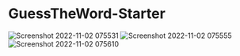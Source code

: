 # GuessTheWord-Starter
![Screenshot 2022-11-02 075531](https://user-images.githubusercontent.com/8481728/199510707-011d596e-475d-47a5-b6dc-b14c442221fd.png)
![Screenshot 2022-11-02 075555](https://user-images.githubusercontent.com/8481728/199510738-5ea246bf-ccad-46b0-b142-1e4e7d9db767.png)
![Screenshot 2022-11-02 075610](https://user-images.githubusercontent.com/8481728/199510743-3404edfa-661f-4ea3-a8ea-38985c037a01.png)
